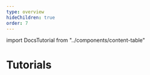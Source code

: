 ```yaml
---
type: overview
hideChildren: true
order: 7
---
```


import DocsTutorial from "../components/content-table"

# Tutorials

<DocsTutorial/>